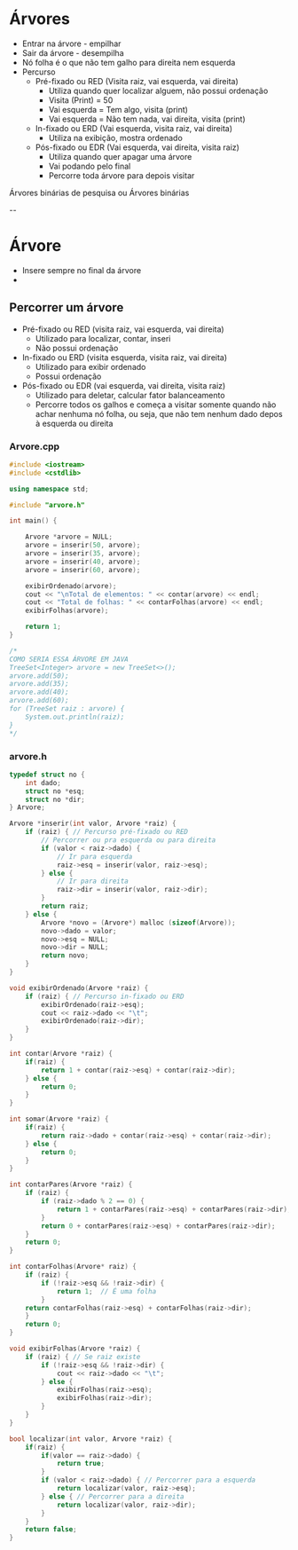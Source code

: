 # Árvores

* Entrar na árvore - empilhar
* Sair da árvore - desempilha
* Nó folha é o que não tem galho para direita nem esquerda
* Percurso
  * Pré-fixado ou RED (Visita raiz, vai esquerda, vai direita)
      * Utiliza quando quer localizar alguem, não possui ordenação 
      * Visita (Print) = 50
      * Vai esquerda = Tem algo, visita (print)
      * Vai esquerda = Não tem nada, vai direita, visita (print) 
  * In-fixado ou ERD (Vai esquerda, visita raiz, vai direita)
      * Utiliza na exibição, mostra ordenado 
  * Pós-fixado ou EDR (Vai esquerda, vai direita, visita raiz)
     * Utiliza quando quer apagar uma árvore
     * Vai podando pelo final
     * Percorre toda árvore para depois visitar
    
Árvores binárias de pesquisa ou Árvores binárias 

--

# Árvore
* Insere sempre no final da árvore
* 
## Percorrer um árvore
* Pré-fixado ou RED (visita raiz, vai esquerda, vai direita)
  * Utilizado para localizar, contar, inseri
  * Não possui ordenação
* In-fixado ou ERD (visita esquerda, visita raiz, vai direita)
  * Utilizado para exibir ordenado
  * Possui ordenação
* Pós-fixado ou EDR (vai esquerda, vai direita, visita raiz)
  * Utilizado para deletar, calcular fator balanceamento
  * Percorre todos os galhos e começa a visitar somente quando não achar nenhuma nó folha, ou seja, que não tem nenhum dado depos à esquerda ou direita

### Arvore.cpp
```cpp
#include <iostream>
#include <cstdlib>

using namespace std;

#include "arvore.h"

int main() {

    Arvore *arvore = NULL;
    arvore = inserir(50, arvore);
    arvore = inserir(35, arvore);
    arvore = inserir(40, arvore);
    arvore = inserir(60, arvore);

    exibirOrdenado(arvore);
    cout << "\nTotal de elementos: " << contar(arvore) << endl;
    cout << "Total de folhas: " << contarFolhas(arvore) << endl;
    exibirFolhas(arvore);

    return 1;
}

/* 
COMO SERIA ESSA ÁRVORE EM JAVA
TreeSet<Integer> arvore = new TreeSet<>();
arvore.add(50);
arvore.add(35);
arvore.add(40);
arvore.add(60);
for (TreeSet raiz : arvore) {
    System.out.println(raiz);
}
*/
```

### arvore.h
```h
typedef struct no {
    int dado;
    struct no *esq;
    struct no *dir;
} Arvore;

Arvore *inserir(int valor, Arvore *raiz) {
    if (raiz) { // Percurso pré-fixado ou RED
        // Percorrer ou pra esquerda ou para direita
        if (valor < raiz->dado) {
            // Ir para esquerda
            raiz->esq = inserir(valor, raiz->esq);
        } else {
            // Ir para direita
            raiz->dir = inserir(valor, raiz->dir);
        }
        return raiz;
    } else {
        Arvore *novo = (Arvore*) malloc (sizeof(Arvore));
        novo->dado = valor;
        novo->esq = NULL;
        novo->dir = NULL;
        return novo;
    }
}

void exibirOrdenado(Arvore *raiz) {
    if (raiz) { // Percurso in-fixado ou ERD
        exibirOrdenado(raiz->esq);
        cout << raiz->dado << "\t";
        exibirOrdenado(raiz->dir);
    }
}

int contar(Arvore *raiz) {
    if(raiz) {
        return 1 + contar(raiz->esq) + contar(raiz->dir);
    } else {
        return 0;
    }
}

int somar(Arvore *raiz) {
    if(raiz) {
        return raiz->dado + contar(raiz->esq) + contar(raiz->dir);
    } else {
        return 0;
    }
}

int contarPares(Arvore *raiz) {
    if (raiz) {
        if (raiz->dado % 2 == 0) {
            return 1 + contarPares(raiz->esq) + contarPares(raiz->dir);
        }
        return 0 + contarPares(raiz->esq) + contarPares(raiz->dir);
    }
    return 0;
}

int contarFolhas(Arvore* raiz) {
    if (raiz) {
        if (!raiz->esq && !raiz->dir) {
            return 1;  // É uma folha
        }   
    return contarFolhas(raiz->esq) + contarFolhas(raiz->dir);
    }
    return 0;
}

void exibirFolhas(Arvore *raiz) {
    if (raiz) { // Se raiz existe
        if (!raiz->esq && !raiz->dir) {
            cout << raiz->dado << "\t";
        } else {
            exibirFolhas(raiz->esq);
            exibirFolhas(raiz->dir);
        }
    }
}

bool localizar(int valor, Arvore *raiz) {
    if(raiz) {
        if(valor == raiz->dado) {
            return true;
        }
        if (valor < raiz->dado) { // Percorrer para a esquerda
            return localizar(valor, raiz->esq);
        } else { // Percorrer para a direita
            return localizar(valor, raiz->dir);
        }
    }
    return false;
}
```
